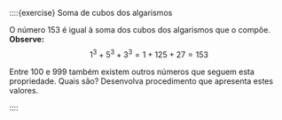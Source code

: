 ::::{exercise} Soma de cubos dos algarismos

O número 153 é igual à soma dos cubos dos algarismos que o compõe.  
**Observe:**  
$$
1^3+5^3+3^3 = 1 + 125 + 27 = 153
$$

Entre 100 e 999 também existem outros números que seguem esta propriedade. Quais são? Desenvolva procedimento que apresenta estes  valores.

::::